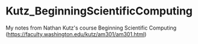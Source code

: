 # Kutz_BeginningScientificComputing
My notes from Nathan Kutz's course Beginning Scientific Computing (https://faculty.washington.edu/kutz/am301/am301.html)
